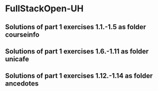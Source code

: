 # FullStackOpen-UH

## Solutions of part 1 exercises 1.1.-1.5 as folder courseinfo
## Solutions of part 1 exercises 1.6.-1.11 as folder unicafe
## Solutions of part 1 exercises 1.12.-1.14 as folder ancedotes
